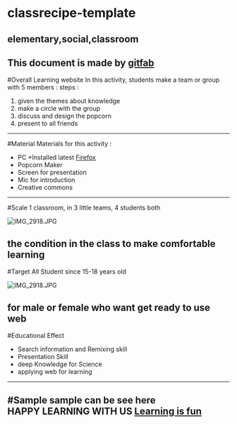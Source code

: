# classrecipe-template
## elementary,social,classroom
This document is made by [gitfab](http://gitfab.org)
---
#Overall
Learning website 
In this activity, students make a team or group with 5 members : 
steps :
1. given the themes about knowledge 
2. make a circle with the group 
3. discuss and design the popcorn
4. present to all friends


---
#Material
Materials for this activity :
* PC *Installed latest [Firefox](http://www.mozilla.org/en-US/firefox/)
* Popcorn Maker
* Screen for presentation
* Mic for introduction
* Creative commons
---
#Scale
1 classroom, in 3 little teams, 4 students both 


![IMG_2918.JPG](http://bookboon.com/blog/wp-content/uploads/2011/09/happy-students.jpg)

the condition in the class to make comfortable learning
---
#Target
All Student since 15-18 years old 


![IMG_2918.JPG](http://blog.unud.ac.id/adisetiawan/files/2012/10/learning-management-systems.jpg)

for male or female who want get ready to use web
---
#Educational Effect
* Search information and Remixing skill
* Presentation Skill
* deep Knowledge for Science 
* applying web for learning 

---
#Sample 
sample can be see here<br>
HAPPY LEARNING WITH US 
[Learning is fun ](https://nursucifitriyani.makes.org/popcorn/1mr7)
---
